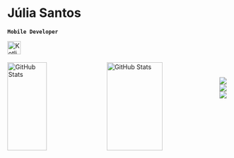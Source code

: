 # Júlia Santos
**`Mobile Developer`**


<div> 
<img 
    align="left" 
    alt="Kotlin"
    title="Kotlin" 
    width="30px" 
    style="padding-right: 10px;" 
    src="https://cdn.jsdelivr.net/gh/devicons/devicon@latest/icons/kotlin/kotlin-original.svg" 
/>
</div>

<br/>
<br/>


<div>
  <img 
    align="left" 
    alt="GitHub Stats" 
    height="200" 
    style="padding-right: 10px;" 
    width="42%"
    src="https://github-readme-stats.vercel.app/api?username=juliassantoss&show_icons=true&theme=tokyonight&include_all_commits=true&locale=en" 
  />


<img 
      align="left" 
      alt="GitHub Stats" 
      height="200"
      width="50%"
      src="https://github-readme-stats.vercel.app/api/top-langs/?username=juliassantoss&theme=tokyonight&layout=compact&custom_title=Tecnologias&langs_count=9" 
  />

</div>

<br/>
<br/> 

<div> 
  <a href="https://instagram.com/juliassantoss" target="_blank"><img src="https://img.shields.io/badge/-Instagram-%23E4405F?style=for-the-badge&logo=instagram&logoColor=white" target="_blank"></a>
  <a href = "juliassantos200302@gmail.com"><img src="https://img.shields.io/badge/-Gmail-%23333?style=for-the-badge&logo=gmail&logoColor=white" target="_blank"></a>
  <a href="www.linkedin.com/in/júlia-santos-a33a621b9" target="_blank"><img src="https://img.shields.io/badge/-LinkedIn-%230077B5?style=for-the-badge&logo=linkedin&logoColor=white" target="_blank"></a> 
  
</div>
